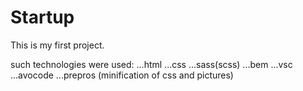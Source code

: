 # Startup
This is my first project.

such technologies were used:
...html
...css
...sass(scss)
...bem
...vsc
...avocode
...prepros (minification of css and pictures)
